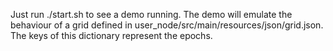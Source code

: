 Just run ./start.sh to see a demo running. The demo will emulate the behaviour of a grid defined in user_node/src/main/resources/json/grid.json. The keys of this dictionary represent the epochs.
